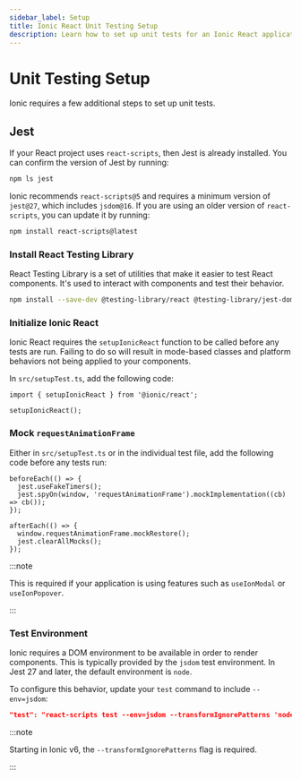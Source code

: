 ```yaml
---
sidebar_label: Setup
title: Ionic React Unit Testing Setup
description: Learn how to set up unit tests for an Ionic React application.
---
```


# Unit Testing Setup

Ionic requires a few additional steps to set up unit tests.

## Jest

If your React project uses `react-scripts`, then Jest is already installed. You can confirm the version of Jest by running:

```bash
npm ls jest
```

Ionic recommends `react-scripts@5` and requires a minimum version of `jest@27`, which includes `jsdom@16`. If you are using an older version of `react-scripts`, you can update it by running:

```bash
npm install react-scripts@latest
```

### Install React Testing Library

React Testing Library is a set of utilities that make it easier to test React components. It's used to interact with components and test their behavior.

```bash
npm install --save-dev @testing-library/react @testing-library/jest-dom @testing-library/user-event
```

### Initialize Ionic React

Ionic React requires the `setupIonicReact` function to be called before any tests are run. Failing to do so will result in mode-based classes and platform behaviors not being applied to your components.

In `src/setupTest.ts`, add the following code:

```tsx title="src/setupTest.ts"
import { setupIonicReact } from '@ionic/react';

setupIonicReact();
```

### Mock `requestAnimationFrame`

Either in `src/setupTest.ts` or in the individual test file, add the following code before any tests run:

```tsx title="src/setupTest.ts"
beforeEach(() => {
  jest.useFakeTimers();
  jest.spyOn(window, 'requestAnimationFrame').mockImplementation((cb) => cb());
});

afterEach(() => {
  window.requestAnimationFrame.mockRestore();
  jest.clearAllMocks();
});
```

:::note

This is required if your application is using features such as `useIonModal` or `useIonPopover`.

:::

### Test Environment

Ionic requires a DOM environment to be available in order to render components. This is typically provided by the `jsdom` test environment. In Jest 27 and later, the default environment is `node`.

To configure this behavior, update your `test` command to include `--env=jsdom`:

```json title="package.json"
"test": "react-scripts test --env=jsdom --transformIgnorePatterns 'node_modules/(?!(@ionic/react|@ionic/react-router|@ionic/core|@stencil/core|ionicons)/)'",
```

:::note

Starting in Ionic v6, the `--transformIgnorePatterns` flag is required.

:::
